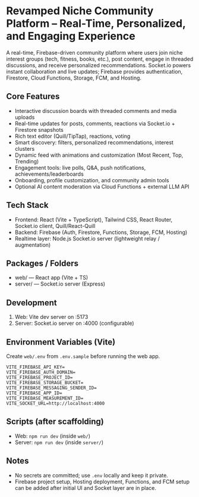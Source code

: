 # Revamped Niche Community Platform – Real-Time, Personalized, and Engaging Experience

A real-time, Firebase-driven community platform where users join niche interest groups (tech, fitness, books, etc.), post content, engage in threaded discussions, and receive personalized recommendations. Socket.io powers instant collaboration and live updates; Firebase provides authentication, Firestore, Cloud Functions, Storage, FCM, and Hosting.

## Core Features
- Interactive discussion boards with threaded comments and media uploads
- Real-time updates for posts, comments, reactions via Socket.io + Firestore snapshots
- Rich text editor (Quill/TipTap), reactions, voting
- Smart discovery: filters, personalized recommendations, interest clusters
- Dynamic feed with animations and customization (Most Recent, Top, Trending)
- Engagement tools: live polls, Q&A, push notifications, achievements/leaderboards
- Onboarding, profile customization, and community admin tools
- Optional AI content moderation via Cloud Functions + external LLM API

## Tech Stack
- Frontend: React (Vite + TypeScript), Tailwind CSS, React Router, Socket.io client, Quill/React-Quill
- Backend: Firebase (Auth, Firestore, Functions, Storage, FCM, Hosting)
- Realtime layer: Node.js Socket.io server (lightweight relay / augmentation)

## Packages / Folders
- web/ — React app (Vite + TS)
- server/ — Socket.io server (Express)

## Development
1. Web: Vite dev server on :5173
2. Server: Socket.io server on :4000 (configurable)

## Environment Variables (Vite)
Create `web/.env` from `.env.sample` before running the web app.

```
VITE_FIREBASE_API_KEY=
VITE_FIREBASE_AUTH_DOMAIN=
VITE_FIREBASE_PROJECT_ID=
VITE_FIREBASE_STORAGE_BUCKET=
VITE_FIREBASE_MESSAGING_SENDER_ID=
VITE_FIREBASE_APP_ID=
VITE_FIREBASE_MEASUREMENT_ID=
VITE_SOCKET_URL=http://localhost:4000
```

## Scripts (after scaffolding)
- Web: `npm run dev` (inside `web/`)
- Server: `npm run dev` (inside `server/`)

## Notes
- No secrets are committed; use `.env` locally and keep it private.
- Firebase project setup, Hosting deployment, Functions, and FCM setup can be added after initial UI and Socket layer are in place.
